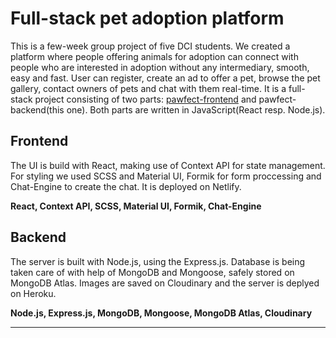 # Full-stack pet adoption platform <backend> 


This is a few-week group project of five DCI students. We created a platform where people offering animals for adoption can connect with people who are interested in adoption without any intermediary, smooth, easy and fast. User can register, create an ad to offer a pet, browse the pet gallery, contact owners of pets and chat with them real-time.  It is a full-stack project consisting of two parts: [pawfect-frontend](https://github.com/dci-pawple/pawfect-frontend) and pawfect-backend(this one). Both parts are written in JavaScript(React resp. Node.js). 

## Frontend

The UI is build with React, making use of Context API for state management. For styling we used SCSS and Material UI, Formik for form proccessing and Chat-Engine to create the chat. It is deployed on Netlify.

**React, Context API, SCSS, Material UI, Formik, Chat-Engine**


## Backend

The server is built with Node.js, using the Express.js. Database is being taken care of with help of MongoDB and Mongoose, safely stored on MongoDB Atlas. Images are saved on Cloudinary and the server is deplyed on Heroku.

**Node.js, Express.js, MongoDB, Mongoose, MongoDB Atlas, Cloudinary**


-----------------------------------------------------------
